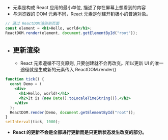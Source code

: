 - 元素是构成 React 应用的最小单位, 描述了你在屏幕上想看到的内容
- 与浏览器的 DOM 元素不同，React 元素是创建开销极小的普通对象。

```jsx
// 通过 ReactDOM渲染到页面
const element = <h1>Hello, world</h1>;
ReactDOM.render(element, document.getElementById("root"));
```

- ## 更新渲染
  - React 元素遵循不可变原则, 只要创建就不会再改变。所以更新 UI 的唯一途径就是生成新的元素传入 ReactDOM.render()

```jsx
function tick() {
  const Demo = (
    <div>
      <h1>Hello, world!</h1>
      <h2>It is {new Date().toLocaleTimeString()}.</h2>
    </div>
  );
  ReactDOM.render(Demo, document.getElementById("root"));
}
setInterval(tick, 1000);
```

- **React 的更新不会是全部进行更新而是只更新状态发生改变的部分。**
